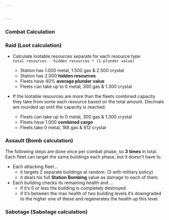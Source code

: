 ```yaml
---


---
```


<h3 id="combat-calculation">Combat Calculation</h3>
<h3 id="raid-loot-calculation">Raid (Loot calculation)</h3>
<ul>
<li>
<p>Calculate lootable resources separate for each resource type<br>
<code>total resources - hidden resources * (1-plunder value)</code></p>
<ul>
<li>Station has 1.000 metal, 1.500 gas &amp; 2.500 crystal</li>
<li>Station has 2.000 <strong>hidden resources</strong></li>
<li>Fleets have 40% <strong>average plunder value</strong></li>
<li>Fleets can take up to 0 metal, 300 gas &amp; 1.300 crystal</li>
</ul>
</li>
<li>
<p>If the lootable resources are more than the fleets combined capacity they take from some each resource based on the total amount. Decimals are rounded up until the capacity is reached.</p>
<ul>
<li>Fleets can take up to 0 metal, 300 gas &amp; 1.300 crystal</li>
<li>Fleets have 1.000 <strong>combined cargo</strong></li>
<li>Fleets take 0 metal, 188 gas &amp; 812 crystal</li>
</ul>
</li>
</ul>
<h3 id="assault-bomb-calculation">Assault (Bomb calculation)</h3>
<p>The following steps are done once per combat phase, so <strong>3 times</strong> in total.<br>
Each fleet can target the same buildings each phase, but it doesn’t have to.</p>
<ul>
<li>Each attacking fleet…
<ul>
<li>it targets 2 separate buildings at random. (3 with military policy)</li>
<li>it deals his full <strong>Station Bombing</strong> value as damage to each of them.</li>
</ul>
</li>
<li>Each building checks its remaining health and …
<ul>
<li>if it’s 0 or less the building is completely destroyed.</li>
<li>if it’s between the max health of two building levels it’s downgraded to the higher one of these and regenerates the health up this level.</li>
</ul>
</li>
</ul>
<h3 id="sabotage-sabotage-calculation">Sabotage (Sabotage calculation)</h3>

